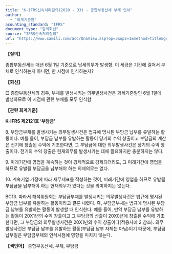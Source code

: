 ```yaml
---
title: "K-IFRS신속처리질의(2020 - 33) - 종합부동산세 부채 인식"
author:
  - "회계기준원"
acounting_standard: "IFRS"
document_type: "질의회신"
source: "IFRS신속처리질의"
url: "https://www.samili.com/acc/QnaView.asp?op=3&op2=1&method=title&group=2124-15;1&orgcode=3&searchword=&page=31&code=K%2DIFRS%EC%8B%A0%EC%86%8D%EC%B2%98%EB%A6%AC%EC%A7%88%EC%9D%98%2D33%3A202006"
---
```

**【질의】**

  

종합부동산세는 매년 6월 1일 기준으로 납세의무가 발생함. 이 세금은 기간에 걸쳐서 부채로 인식하는지 아니면, 한 시점에 인식하는지?

  
  

**【회신】**

  

□ 종합부동산세의 경우, 부채를 발생시키는 의무발생사건은 과세기준일인 6월 1일에 발생하므로 이 시점에 관련 부채를 모두 인식함

  
  

**【관련 회계기준】**

  

**K-IFRS 제2121호 ‘부담금’**

  

8\. 부담금부채를 발생시키는 의무발생사건은 법규에 명시된 부담금 납부를 유발하는 활동이다. 예를 들어, 부담금 납부를 유발하는 활동이 당기의 수익 창출이고 부담금의 계산은 전기에 창출된 수익에 기초한다면, 그 부담금에 대한 의무발생사건은 당기의 수익 창출이다. 전기의 수익 창출은 현재의무를 발생시키는 데에 필요하지만 충분하지는 않다.

  

9\. 미래기간에 영업을 계속하는 것이 경제적으로 강제되더라도, 그 미래기간에 영업을 하므로 유발될 부담금을 납부해야 하는 의제의무는 없다.

  

10\. 계속기업 가정에 따라 재무제표를 작성하는 것이, 미래기간에 영업을 하므로 유발될 부담금을 납부해야 하는 현재의무가 있다는 것을 의미하지는 않는다.

  

BC13. 따라서 해석위원회는 부담금부채를 발생시키는 의무발생사건은 법규에 명시된 부담금 납부를 유발하는 활동이라고 결론 내렸다. 즉, 부담금부채는 법규에 명시된 부담금 납부를 유발하는 활동이 발생할 때 인식한다. 예를 들어, 만약 부담금 납부를 유발하는 활동이 20X1년의 수익 창출이고 그 부담금의 산출이 20X0년에 창출된 수익에 기초한다면, 그 부담금의 의무발생사건은 20X1년의 수익 창출이다(적용사례 2 참조). 의무발생사건은 부담금 납부를 유발하는 활동(부담금 납부 자체는 아님)이기 때문에, 부담금 납부일은 부담금부채의 인식시점에 영향을 미치지 않는다.

  
  

**【색인어】** 종합부동산세, 부채, 부담금
